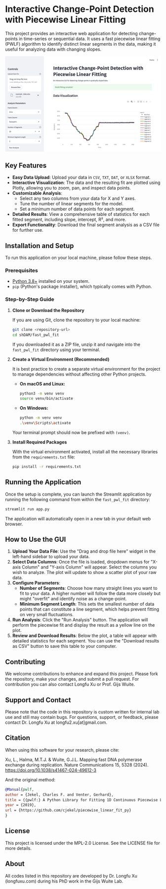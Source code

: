 # Interactive Change-Point Detection with Piecewise Linear Fitting

This project provides an interactive web application for detecting change-points in time-series or sequential data. It uses a fast piecewise linear fitting (PWLF) algorithm to identify distinct linear segments in the data, making it useful for analyzing data with changing slopes.

![image](property/image.png)

## Key Features

- **Easy Data Upload**: Upload your data in `CSV`, `TXT`, `DAT`, or `XLSX` format.
- **Interactive Visualization**: The data and the resulting fit are plotted using Plotly, allowing you to zoom, pan, and inspect data points.
- **Customizable Analysis**:
    - Select any two columns from your data for X and Y axes.
    - Tune the number of linear segments for the model.
    - Set a minimum number of data points for each segment.
- **Detailed Results**: View a comprehensive table of statistics for each fitted segment, including slope, intercept, R², and more.
- **Export Functionality**: Download the final segment analysis as a CSV file for further use.


## Installation and Setup

To run this application on your local machine, please follow these steps.

### Prerequisites

- [Python 3.8+](https://www.python.org/downloads/) installed on your system.
- `pip` (Python's package installer), which typically comes with Python.

### Step-by-Step Guide

1.  **Clone or Download the Repository**

    If you are using Git, clone the repository to your local machine:
    ```bash
    git clone <repository-url>
    cd shDAM/fast_pwl_fit
    ```
    If you downloaded it as a ZIP file, unzip it and navigate into the `fast_pwl_fit` directory using your terminal.

2.  **Create a Virtual Environment (Recommended)**

    It is best practice to create a separate virtual environment for the project to manage dependencies without affecting other Python projects.

    - **On macOS and Linux:**
      ```bash
      python3 -m venv venv
      source venv/bin/activate
      ```
    - **On Windows:**
      ```bash
      python -m venv venv
      .\venv\Scripts\activate
      ```
    Your terminal prompt should now be prefixed with `(venv)`.

3.  **Install Required Packages**

    With the virtual environment activated, install all the necessary libraries from the `requirements.txt` file:
    ```bash
    pip install -r requirements.txt
    ```

## Running the Application

Once the setup is complete, you can launch the Streamlit application by running the following command from within the `fast_pwl_fit` directory:

```bash
streamlit run app.py
```

The application will automatically open in a new tab in your default web browser.

## How to Use the GUI

1.  **Upload Your Data File**: Use the "Drag and drop file here" widget in the left-hand sidebar to upload your data.
2.  **Select Data Columns**: Once the file is loaded, dropdown menus for "X-axis Column" and "Y-axis Column" will appear. Select the columns you wish to analyze. The plot will update to show a scatter plot of your raw data.
3.  **Configure Parameters**:
    - **Number of Segments**: Choose how many straight lines you want to fit to your data. A higher number will follow the data more closely but might "overfit" and identify noise as a change-point.
    - **Minimum Segment Length**: This sets the smallest number of data points that can constitute a line segment, which helps prevent fitting on very small fluctuations.
4.  **Run Analysis**: Click the "Run Analysis" button. The application will perform the piecewise fit and display the result as a yellow line on the plot.
5.  **Review and Download Results**: Below the plot, a table will appear with detailed statistics for each segment. You can use the "Download results as CSV" button to save this table to your computer.

## Contributing
We welcome contributions to enhance and expand this project. Please fork the repository, make your changes, and submit a pull request. For contribution you can also contact Longfu Xu or Prof. Gijs Wuite.

## Support and Contact
Please note that the code in this repository is custom written for internal lab use and still may contain bugs. For questions, support, or feedback, please contact Dr. Longfu Xu at longfu2.xu[at]gmail.com.

## Citation
When using this software for your research, please cite:

Xu, L., Halma, M.T.J. & Wuite, G.J.L. Mapping fast DNA polymerase exchange during replication. Nature Communications 15, 5328 (2024). https://doi.org/10.1038/s41467-024-49612-3

And the original method:

```bibtex
@Manual{pwlf,
author = {Jekel, Charles F. and Venter, Gerhard},
title = {{pwlf:} A Python Library for Fitting 1D Continuous Piecewise Linear Functions},
year = {2019},
url = {https://github.com/cjekel/piecewise_linear_fit_py}
}
```

## License
This project is licensed under the MPL-2.0 License. See the LICENSE file for more details.

## About
All codes listed in this repository are developed by Dr. Longfu Xu (longfuxu.com) during his PhD work in the Gijs Wuite Lab.